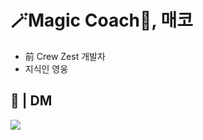 # 🪄Magic Coach🔮, 매코

- 前 Crew Zest 개발자
- 지식인 영웅



## 💭 | DM

[<img src="https://img.shields.io/badge/매코＃0663-5865F2?style=flat-square&logo=Discord&logoColor=white"/>](https://discord.com/)
